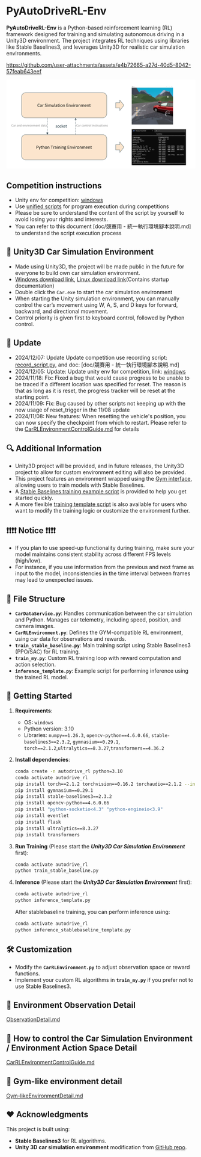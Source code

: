 # PyAutoDriveRL-Env

**PyAutoDriveRL-Env** is a Python-based reinforcement learning (RL) framework designed for training and simulating
autonomous driving in a Unity3D environment. The project integrates RL techniques using libraries like Stable
Baselines3, and leverages Unity3D for realistic car simulation environments.

https://github.com/user-attachments/assets/e4b72665-a27d-40d5-8042-57feab643eef

![SystemFramework.png](doc%2FSystemFramework.png)

## Competition instructions
* Unity env for competition: [windows](https://gofile.me/7jNiV/BTb6VG54b)
* Use [unified scripts](record_script.py) for program execution during competitions
* Please be sure to understand the content of the script by yourself to avoid losing your rights and interests.
* You can refer to this document [doc/競賽用 - 統一執行環境腳本說明.md] to understand the script execution process

## 🚗 Unity3D Car Simulation Environment

- Made using Unity3D, the project will be made public in the future for everyone to build own car simulation environment.
- [Windows download link](https://gofile.me/7jNiV/q7CELHz77), [Linux download link](https://gofile.me/7jNiV/4fe30vS9P)(Contains startup documentation)
- Double click the `Car.exe` to start the car simulation environment
- When starting the Unity simulation environment, you can manually control the car’s movement using W, A, S, and D keys for forward, backward, and directional movement.
- Control priority is given first to keyboard control, followed by Python control.

## 📑 Update
- 2024/12/07: Update Update competition use recording script: [record_script.py](record_script.py), and doc: [doc/競賽用 - 統一執行環境腳本說明.md]
- 2024/12/05: Update: Update unity env for competition, link: [windows](https://gofile.me/7jNiV/BTb6VG54b)
- 2024/11/18: Fix: Fixed a bug that would cause progress to be unable to be traced if a different location was specified for reset. The reason is that as long as it is reset, the progress tracker will be reset at the starting point.
- 2024/11/09: Fix: Bug caused by other scripts not keeping up with the new usage of reset_trigger in the 11/08 update
- 2024/11/08: New features: When resetting the vehicle's position, you can now specify the checkpoint from which to restart. Please refer to the [CarRLEnvironmentControlGuide.md](doc%2FCarRLEnvironmentControlGuide.md) for details

## 🔍 Additional Information

- Unity3D project will be provided, and in future releases, the Unity3D project to allow for custom environment
  editing will also be provided.
- This project features an environment wrapped using the [Gym interface](CarRLEnvironment.py), allowing users to train models with Stable
  Baselines.
- A [Stable Baselines training example script](train_stable_baseline.py) is provided to help you get started quickly.
- A more flexible [training template script](train_my.py) is also available for users who want to modify the training
  logic or customize the environment further.

## ❗❗❗❗ Notice ❗❗❗❗

- If you plan to use speed-up functionality during training, make sure your model maintains consistent stability across
  different FPS levels (high/low).
- For instance, if you use information from the previous and next frame as input to the model, inconsistencies in the
  time interval between frames may lead to unexpected issues.

## 🏬 File Structure

- **`CarDataService.py`**: Handles communication between the car simulation and Python. Manages car telemetry, including
  speed, position, and camera images.
- **`CarRLEnvironment.py`**: Defines the GYM-compatible RL environment, using car data for observations and rewards.
- **`train_stable_baseline.py`**: Main training script using Stable Baselines3 (PPO/SAC) for RL training.
- **`train_my.py`**: Custom RL training loop with reward computation and action selection.
- **`inference_template.py`**: Example script for performing inference using the trained RL model.

## 📒 Getting Started

1. **Requirements**:
    - OS: `windows`
    - Python version: 3.10
    - Libraries: `numpy==1.26.3`, `opencv-python==4.6.0.66`, `stable-baselines3==2.3.2`, `gymnasium==0.29.1`, `torch==2.1.2`,`ultralytics==8.3.27`,`transformers==4.36.2`

2. **Install dependencies**:
    ```bash
    conda create -n autodrive_rl python=3.10
    conda activate autodrive_rl
    pip install torch==2.1.2 torchvision==0.16.2 torchaudio==2.1.2 --index-url https://download.pytorch.org/whl/cu118
    pip install gymnasium==0.29.1
    pip install stable-baselines3==2.3.2
    pip install opencv-python==4.6.0.66
    pip install "python-socketio<4.3" "python-engineio<3.9"
    pip install eventlet
    pip install flask
    pip install ultralytics==8.3.27
    pip install transformers
    ```

3. **Run Training** (Please start the **_Unity3D Car Simulation Environment_** first):
    ```bash
    conda activate autodrive_rl
    python train_stable_baseline.py
    ```

4. **Inference** (Please start the **_Unity3D Car Simulation Environment_** first):
    ```bash
    conda activate autodrive_rl
    python inference_template.py
    ```
   
    After stablebaseline training, you can perform inference using:
    ```bash
    conda activate autodrive_rl
    python inference_stablebaseline_template.py
    ```

## 🛠️ Customization

- Modify the **`CarRLEnvironment.py`** to adjust observation space or reward functions.
- Implement your custom RL algorithms in **`train_my.py`** if you prefer not to use Stable Baselines3.

## 📜 Environment Observation Detail

[ObservationDetail.md](doc/ObservationDetail.md)

## 📜 How to control the Car Simulation Environment / Environment Action Space Detail

[CarRLEnvironmentControlGuide.md](doc/CarRLEnvironmentControlGuide.md)

## 📜 Gym-like environment detail

[Gym-likeEnvironmentDetail.md](doc/Gym-likeEnvironmentDetail.md)

## ❤️ Acknowledgments

This project is built using:

- **Stable Baselines3** for RL algorithms.
- **Unity 3D car simulation environment** modification
  from [GitHub repo](https://github.com/udacity/self-driving-car-sim.git). 
